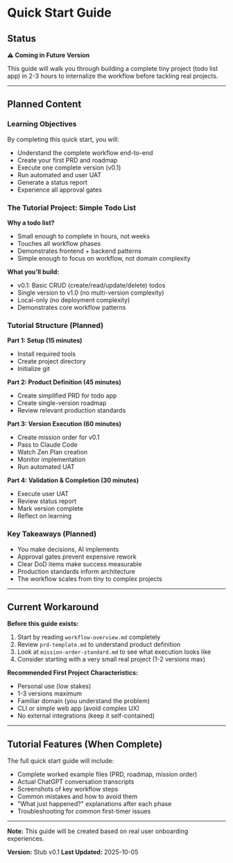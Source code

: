 # Quick Start Guide

## Status

**⚠️ Coming in Future Version**

This guide will walk you through building a complete tiny project (todo list app) in 2-3 hours to internalize the workflow before tackling real projects.

---

## Planned Content

### Learning Objectives
By completing this quick start, you will:
- Understand the complete workflow end-to-end
- Create your first PRD and roadmap
- Execute one complete version (v0.1)
- Run automated and user UAT
- Generate a status report
- Experience all approval gates

### The Tutorial Project: Simple Todo List

**Why a todo list?**
- Small enough to complete in hours, not weeks
- Touches all workflow phases
- Demonstrates frontend + backend patterns
- Simple enough to focus on workflow, not domain complexity

**What you'll build:**
- v0.1: Basic CRUD (create/read/update/delete) todos
- Single version to v1.0 (no multi-version complexity)
- Local-only (no deployment complexity)
- Demonstrates core workflow patterns

### Tutorial Structure (Planned)

**Part 1: Setup (15 minutes)**
- Install required tools
- Create project directory
- Initialize git

**Part 2: Product Definition (45 minutes)**
- Create simplified PRD for todo app
- Create single-version roadmap
- Review relevant production standards

**Part 3: Version Execution (60 minutes)**
- Create mission order for v0.1
- Pass to Claude Code
- Watch Zen Plan creation
- Monitor implementation
- Run automated UAT

**Part 4: Validation & Completion (30 minutes)**
- Execute user UAT
- Review status report
- Mark version complete
- Reflect on learning

### Key Takeaways (Planned)
- You make decisions, AI implements
- Approval gates prevent expensive rework
- Clear DoD items make success measurable
- Production standards inform architecture
- The workflow scales from tiny to complex projects

---

## Current Workaround

**Before this guide exists:**

1. Start by reading `workflow-overview.md` completely
2. Review `prd-template.md` to understand product definition
3. Look at `mission-order-standard.md` to see what execution looks like
4. Consider starting with a very small real project (1-2 versions max)

**Recommended First Project Characteristics:**
- Personal use (low stakes)
- 1-3 versions maximum
- Familiar domain (you understand the problem)
- CLI or simple web app (avoid complex UX)
- No external integrations (keep it self-contained)

---

## Tutorial Features (When Complete)

The full quick start guide will include:
- Complete worked example files (PRD, roadmap, mission order)
- Actual ChatGPT conversation transcripts
- Screenshots of key workflow steps
- Common mistakes and how to avoid them
- "What just happened?" explanations after each phase
- Troubleshooting for common first-timer issues

---

**Note:** This guide will be created based on real user onboarding experiences.

**Version:** Stub v0.1
**Last Updated:** 2025-10-05

